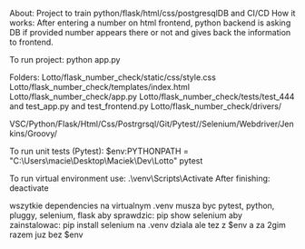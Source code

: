 About: Project to train python/flask/html/css/postgresqlDB and CI/CD
How it works: After entering a number on html frontend, python backend is asking DB if provided number appears there or not and gives back the information to frontend.

To run project: python app.py

Folders:
Lotto/flask_number_check/static/css/style.css
Lotto/flask_number_check/templates/index.html
Lotto/flask_number_check/app.py
Lotto/flask_number_check/tests/test_444 and test_app.py and test_frontend.py
Lotto/flask_number_check/drivers/

VSC/Python/Flask/Html/Css/Postrgrsql/Git/Pytest//Selenium/Webdriver/Jenkins/Groovy/

To run unit tests (Pytest): $env:PYTHONPATH = "C:\Users\macie\Desktop\Maciek\Dev\Lotto"
pytest

To run virtual environment use: .\venv\Scripts\Activate
After finishing: deactivate

wszytkie dependencies na virtualnym .venv musza byc
pytest, python, pluggy, selenium, flask
aby sprawdzic: pip show selenium
aby zainstalowac: pip install selenium
na .venv dziala ale tez z $env a za 2gim razem juz bez $env